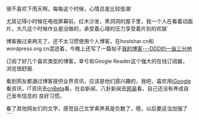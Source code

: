 

很不喜欢下雨天啊，每每这个时候，心情总是比较低潮`

尤其记得小时候在电视屏幕前，红木沙发，黑洞洞的屋子里，我一个人在看着动画片，大凡这个时候作业是没做的，承受着心理的压力享受着片刻的欢娱`

博客搬过来两天了，还不太习惯使用个人博客，在hostshar.cn和wordpress.org.cn混迹着，今晚上还写了一篇帖子[我的博客---DDD的一亩三分地](http://hostshare.cn/thread-549-1-1.html)

订阅了好几个喜欢类型的博客，幸亏有Google Reader这个强大的在线订阅器，浏览很舒服.

看到网友都通过博客提供业界资讯，应该是他们感兴趣的，我吧，喜欢用[iGoogle](http://www.google.com)看资讯，IT资讯去[cnBeta](http://www.cnbeta.com)看，社会新闻、八卦新闻去[网易](http://www.163.com)看，自己还没有养成自己发布信息的
良好习惯。

看了其他网友们的文字，感觉自己文学素养真是负数了，嗯，以后要适当加强了````


